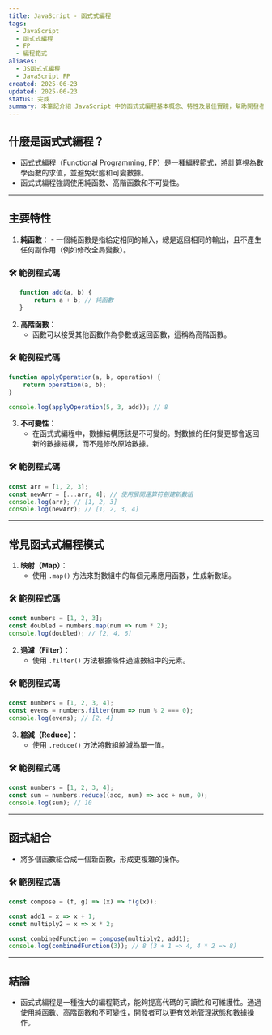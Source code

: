 ```yaml
---
title: JavaScript - 函式式編程
tags:
  - JavaScript
  - 函式式編程
  - FP
  - 編程範式
aliases:
  - JS函式式編程
  - JavaScript FP
created: 2025-06-23
updated: 2025-06-23
status: 完成
summary: 本筆記介紹 JavaScript 中的函式式編程基本概念、特性及最佳實踐，幫助開發者理解如何以函式為中心進行編程。
---
```

## 什麼是函式式編程？

- 函式式編程（Functional Programming, FP）是一種編程範式，將計算視為數學函數的求值，並避免狀態和可變數據。
- 函式式編程強調使用純函數、高階函數和不可變性。

---
## 主要特性

1. **純函數**：
	   - 一個純函數是指給定相同的輸入，總是返回相同的輸出，且不產生任何副作用（例如修改全局變數）。

### 🛠️ 範例程式碼

```javascript
   function add(a, b) {
       return a + b; // 純函數
   }
```

2. **高階函數**：
	- 函數可以接受其他函數作為參數或返回函數，這稱為高階函數。

### 🛠️ 範例程式碼

```javascript
function applyOperation(a, b, operation) {
    return operation(a, b);
}

console.log(applyOperation(5, 3, add)); // 8
```

3. **不可變性**：
	- 在函式式編程中，數據結構應該是不可變的。對數據的任何變更都會返回新的數據結構，而不是修改原始數據。

### 🛠️ 範例程式碼

```javascript
const arr = [1, 2, 3];
const newArr = [...arr, 4]; // 使用展開運算符創建新數組
console.log(arr); // [1, 2, 3]
console.log(newArr); // [1, 2, 3, 4]
```

---
## 常見函式式編程模式

1. **映射（Map）**：
    - 使用 `.map()` 方法來對數組中的每個元素應用函數，生成新數組。

### 🛠️ 範例程式碼

```javascript
const numbers = [1, 2, 3];
const doubled = numbers.map(num => num * 2);
console.log(doubled); // [2, 4, 6]
```

2. **過濾（Filter）**：
	- 使用 `.filter()` 方法根據條件過濾數組中的元素。

### 🛠️ 範例程式碼

```javascript
const numbers = [1, 2, 3, 4];
const evens = numbers.filter(num => num % 2 === 0);
console.log(evens); // [2, 4]
```

3. **縮減（Reduce）**：
	- 使用 `.reduce()` 方法將數組縮減為單一值。

### 🛠️ 範例程式碼

```javascript
const numbers = [1, 2, 3, 4];
const sum = numbers.reduce((acc, num) => acc + num, 0);
console.log(sum); // 10
```

---
## 函式組合

- 將多個函數組合成一個新函數，形成更複雜的操作。

### 🛠️ 範例程式碼

```javascript
const compose = (f, g) => (x) => f(g(x));

const add1 = x => x + 1;
const multiply2 = x => x * 2;

const combinedFunction = compose(multiply2, add1);
console.log(combinedFunction(3)); // 8 (3 + 1 => 4, 4 * 2 => 8)
```

---
## 結論

- 函式式編程是一種強大的編程範式，能夠提高代碼的可讀性和可維護性。通過使用純函數、高階函數和不可變性，開發者可以更有效地管理狀態和數據操作。